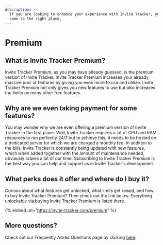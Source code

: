 ```yaml
---
description: >-
  If you are looking to enhance your experience with Invite Tracker, you have
  come to the right place.
---
```


# Premium

## What is Invite Tracker Premium?

Invite Tracker Premium, as you may have already guessed, is the premium version of Invite Tracker. Invite Tracker Premium increases your already massive pool of features by giving you even more to use and utilize. Invite Tracker Premium not only gives you new features to use but also increases the limits on many other free features.

## Why are we even taking payment for some features?

You may wonder why we are even offering a premium version of Invite Tracker in the first place. Well, Invite Tracker requires a lot of CPU and RAM resources to run perfectly 24/7 but to achieve this, it needs to be hosted on a dedicated server for which we are charged a monthly fee. In addition to the bills, Invite Tracker is constantly being updated with new features, which when added together with the amount of maintenance needed, obviously craves a lot of our time. Subscribing to Invite Tracker Premium is the best way you can help and support us in Invite Tracker's development.

## What perks does it offer and where do I buy it?

Curious about what features get unlocked, what limits get raised, and how to buy Invite Tracker Premium? Then check out the link below. Everything unlockable via buying Invite Tracker Premium is listed there.

{% embed url="https://invite-tracker.com/premium" %}

## More questions?

Check out our Frequently Asked Questions page by clicking [here](https://invite-tracker.com/premium/#faq).
